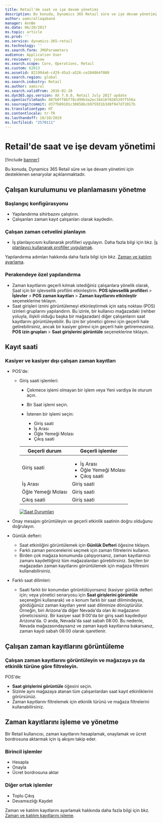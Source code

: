 ```yaml
---
title: Retail'de saat ve işe devam yönetimi
description: Bu konuda, Dynamics 365 Retail süre ve işe devam yönetimi için desteklenen senaryolar açıklanmaktadır.
author: aamirallaqaband
manager: AnnBe
ms.date: 06/20/2017
ms.topic: article
ms.prod: ''
ms.service: dynamics-365-retail
ms.technology: ''
ms.search.form: JMGParameters
audience: Application User
ms.reviewer: josaw
ms.search.scope: Core, Operations, Retail
ms.custom: 62813
ms.assetid: 821994a6-cd29-45a3-a526-ce204064f080
ms.search.region: global
ms.search.industry: Retail
ms.author: aamiral
ms.search.validFrom: 2016-02-28
ms.dyn365.ops.version: AX 7.0.0, Retail July 2017 update
ms.openlocfilehash: 887b0ff8bf78cd99b3a2ec34416f0265297f556a
ms.sourcegitcommit: d37fb09101c30858bcb975931b3d8f947d72017b
ms.translationtype: HT
ms.contentlocale: tr-TR
ms.lasthandoff: 10/10/2019
ms.locfileid: "2570111"
---
```

# <a name="time-and-attendance-management-in-retail"></a>Retail'de saat ve işe devam yönetimi

[!include [banner](includes/banner.md)]

Bu konuda, Dynamics 365 Retail süre ve işe devam yönetimi için desteklenen senaryolar açıklanmaktadır.

## <a name="manage-worker-setup-and-scheduling"></a>Çalışan kurulumunu ve planlamasını yönetme

### <a name="initial-configuration"></a>Başlangıç konfigürasyonu

- Yapılandırma sihirbazını çalıştırın.
- Çalışanları zaman kayıt çalışanları olarak kaydedin.

### <a name="plan-worker-schedules"></a>Çalışan zaman cetvelini planlayın

- İş planlayıcısını kullanarak profilleri uygulayın. Daha fazla bilgi için bkz. [İş planlayıcı kullanarak profiller uygulamak](https://technet.microsoft.com/library/aa551234.aspx).

Yapılandırma adımları hakkında daha fazla bilgi için bkz. [Zaman ve katılım ayarlama](https://technet.microsoft.com/library/aa496971.aspx).

### <a name="retail-specific-configuration"></a>Perakendeye özel yapılandırma

- Zaman kayıtlarını geçerli kılmak istediğiniz çalışanlara yönelik olarak, Saat için bir işlevsellik profilini etkinleştirin. **POS işlevsellik profilleri** &gt; **İşlevler** &gt; **POS zaman kayıtları** &gt; **Zaman kayıtlarını etkinleştir** seçeneklerine tıklayın.
- Saat girişleri iznini görüntülemeyi etkinleştirmek için satış noktası (POS) izinleri gruplarını yapılandırın. Bu izinle, bir kullanıcı mağazadaki (rehber yoluyla, ilişkili olduğu başka bir mağazadan) diğer çalışanların saat kayıtlarını görüntüleyebilir. Bu izni bir yönetici görevi için geçerli hale getirebilirsiniz, ancak bir kasiyer görevi için geçerli hale getiremezsiniz. **POS izin grupları** &gt; **Saat girişlerini görüntüle** seçeneklerine tıklayın.

## <a name="register-time"></a>Kayıt saati

### <a name="cashier-and-non-cashier-time-registrations"></a>Kasiyer ve kasiyer dışı çalışan zaman kayıtları

- POS'de:

    - Giriş saati işlemleri:

        - Çekmece işlemi olmayan bir işlem veya Yeni vardiya ile oturum açın.
        - Bir Saat işlemi seçin.
        - İstenen bir işlemi seçin:

            - Giriş saati
            - İş Arası
            - Öğle Yemeği Molası
            - Çıkış saati

        <table>
        <thead>
        <tr>
        <th>Geçerli durum</th>
        <th>Geçerli işlemler</th>
        </tr>
        </thead>
        <tbody>
        <tr>
        <td>Giriş saati</td>
        <td>
        <ul>
        <li>İş Arası</li>
        <li>Öğle Yemeği Molası</li>
        <li>Çıkış saati</li>
        </ul>
        </td>
        </tr>
        <tr>
        <td>İş Arası</td>
        <td>Giriş saati</td>
        </tr>
        <tr>
        <td>Öğle Yemeği Molası</td>
        <td>Giriş saati</td>
        </tr>
        <tr>
        <td>Çıkış saati</td>
        <td>Giriş saati</td>
        </tr>
        </tbody>
        </table>

        [![Saat Durumları](./media/timeclockstates.png)](./media/timeclockstates.png)

- Onay mesajını görüntüleyin ve geçerli etkinlik saatinin doğru olduğunu doğrulayın.
- Günlük defteri:

    - Saat etkinliğini görüntülemek için **Günlük Defteri** öğesine tıklayın.
    - Farklı zaman pencerelerini seçmek için zaman filtrelerini kullanın.
    - Birden çok mağaza konumunda çalışıyorsanız, zaman kayıtlarınızı zamanı kaydettiğiniz tüm mağazalardan görebilirsiniz. Seçilen bir mağazadan zaman kayıtlarını görüntülemek için mağaza filtresini kullanabilirsiniz.

- Farklı saat dilimleri:

    - Saati farklı bir konumdan görüntülüyorsanız (kasiyer günlük defteri için; veya yönetici senaryosu için **Saat girişlerini görüntüle** seçeneğini kullanarak) ve o konum farklı bir saat dilimindeyse, gördüğünüz zaman kayıtları yerel saat diliminize dönüştürülür. Örneğin, biri Arizona'da diğer Nevada'da olan iki mağazanın yöneticisisiniz. Bir kasiyer saat 9:00'da bir giriş saati kaydediyor Arizona'da. O anda, Nevada'da saat sabah 08:00. Bu nedenle, Nevada mağazasındaysanız ve zaman kaydı kayıtlarına bakarsanız, zaman kaydı sabah 08:00 olarak işaretlenir.

## <a name="view-worker-time-registrations"></a>Çalışan zaman kayıtlarını görüntüleme

### <a name="view-worker-time-registrations-and-filter-by-store-or-activity-type"></a>Çalışan zaman kayıtlarını görüntüleyin ve mağazaya ya da etkinlik türüne göre filtreleyin.

POS'de:

- **Saat girişlerini görüntüle** öğesini seçin.
- Sizinle aynı mağazaya atanan tüm çalışanlardan saat kayıt etkinliklerini görürsünüz.
- Zaman kayıtlarını filtrelemek için etkinlik türünü ve mağaza filtrelerini kullanabilirsiniz.

## <a name="process-and-manage-time-registrations"></a>Zaman kayıtlarını işleme ve yönetme

Bir Retail kullanıcısı, zaman kayıtlarını hesaplamak, onaylamak ve ücret bordrosuna aktarmak için iş akışını takip eder.

### <a name="primary-operations"></a>Birincil işlemler

- Hesapla
- Onayla
- Ücret bordrosuna aktar

### <a name="other-common-operations"></a>Diğer ortak işlemler

- Toplu Çıkış
- Devamsızlığı Kaydet

Zaman ve katılım kayıtlarını ayarlamak hakkında daha fazla bilgi için bkz. [Zaman ve katılım kayıtlarını işleme](https://technet.microsoft.com/library/aa573180.aspx).
